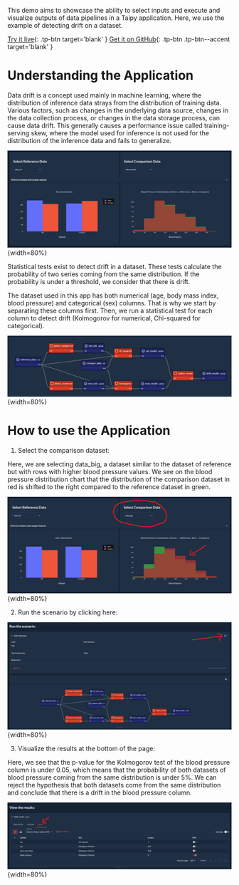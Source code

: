 This demo aims to showcase the ability to select inputs and execute and visualize outputs of data 
pipelines in a Taipy application. Here, we use the example of detecting drift on a dataset.

[Try it live](https://drift-detection.taipy.cloud/){: .tp-btn target='blank' }
[Get it on GitHub](https://github.com/Avaiga/demo-drift-detection){: .tp-btn .tp-btn--accent target='blank' }

# Understanding the Application
Data drift is a concept used mainly in machine learning, where the distribution of inference data strays 
from the distribution of training data. Various factors, such as changes in the underlying data source, 
changes in the data collection process, or changes in the data storage process, can cause data drift. 
This generally causes a performance issue called training-serving skew, where the model used for inference 
is not used for the distribution of the inference data and fails to generalize.


![Data Distributions](images/drift-detection-distributions.png){width=80%}

Statistical tests exist to detect drift in a dataset. These tests calculate the probability of two 
series coming from the same distribution. If the probability is under a threshold, we consider that there 
is drift.

The dataset used in this app has both numerical (age, body mass index, blood pressure) and categorical 
(sex) columns. That is why we start by separating these columns first. Then, we run a statistical test 
for each column to detect drift (Kolmogorov for numerical, Chi-squared for categorical).

![Pipeline](images/drift-detection-pipeline.png){width=80%}

# How to use the Application

1. Select the comparison dataset:

Here, we are selecting data_big, a dataset similar to the dataset of reference but with rows with higher 
blood pressure values. We see on the blood pressure distribution chart that the distribution of the comparison 
dataset in red is shifted to the right compared to the reference dataset in green.

![Shifted Distribution](images/drift-detection-step-1.png){width=80%}

2. Run the scenario by clicking here:

![Run Scenario](images/drift-detection-step-2.png){width=80%}

3. Visualize the results at the bottom of the page:

Here, we see that the p-value for the Kolmogorov test of the blood pressure column is under 0.05, which 
means that the probability of both datasets of blood pressure coming from the same distribution is under 
5%. We can reject the hypothesis that both datasets come from the same distribution and conclude that there 
is a drift in the blood pressure column.

![Results](images/drift-detection-step-3.png){width=80%}
